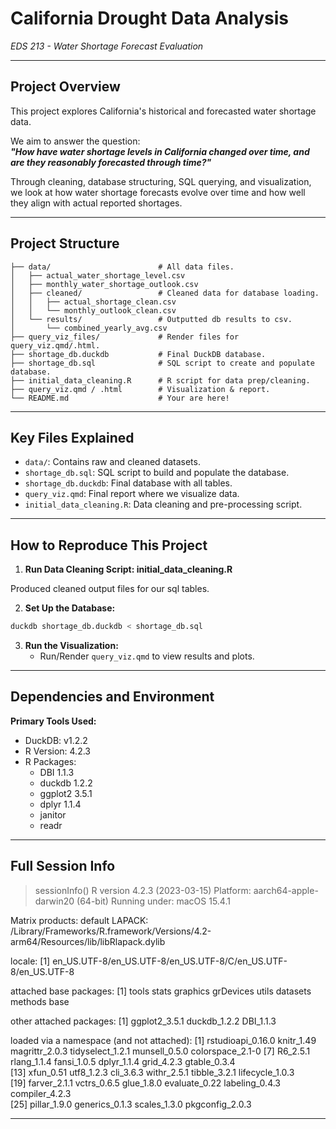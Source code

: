 # **California Drought Data Analysis**  
*EDS 213 - Water Shortage Forecast Evaluation*

---

## **Project Overview**

This project explores California's historical and forecasted water shortage data.  

We aim to answer the question:  
**_"How have water shortage levels in California changed over time, and are they reasonably forecasted through time?"_**

Through cleaning, database structuring, SQL querying, and visualization, we look at how water shortage forecasts evolve over time and how well they align with actual reported shortages.

---

## **Project Structure**

```plaintext
├── data/                        # All data files.
│   ├── actual_water_shortage_level.csv
│   ├── monthly_water_shortage_outlook.csv
│   ├── cleaned/                 # Cleaned data for database loading.
│   │   ├── actual_shortage_clean.csv
│   │   └── monthly_outlook_clean.csv
│   └── results/                 # Outputted db results to csv.
│       └── combined_yearly_avg.csv
├── query_viz_files/             # Render files for query_viz.qmd/.html.
├── shortage_db.duckdb           # Final DuckDB database.
├── shortage_db.sql              # SQL script to create and populate database.
├── initial_data_cleaning.R      # R script for data prep/cleaning.
├── query_viz.qmd / .html        # Visualization & report.
└── README.md                    # Your are here!
```

---

## **Key Files Explained**

- `data/`: Contains raw and cleaned datasets.
- `shortage_db.sql`: SQL script to build and populate the database.
- `shortage_db.duckdb`: Final database with all tables.
- `query_viz.qmd`: Final report where we visualize data.
- `initial_data_cleaning.R`: Data cleaning and pre-processing script.

---

## **How to Reproduce This Project**

1. **Run Data Cleaning Script: initial_data_cleaning.R**

Produced cleaned output files for our sql tables.

2. **Set Up the Database:**

```bash
duckdb shortage_db.duckdb < shortage_db.sql
```

3. **Run the Visualization:**
   - Run/Render `query_viz.qmd` to view results and plots.

---

## **Dependencies and Environment**

**Primary Tools Used:**
- DuckDB: v1.2.2  
- R Version: 4.2.3  
- R Packages:
  - DBI 1.1.3  
  - duckdb 1.2.2  
  - ggplot2 3.5.1  
  - dplyr 1.1.4  
  - janitor  
  - readr  
---

## **Full Session Info**

> sessionInfo()
R version 4.2.3 (2023-03-15)
Platform: aarch64-apple-darwin20 (64-bit)
Running under: macOS 15.4.1

Matrix products: default
LAPACK: /Library/Frameworks/R.framework/Versions/4.2-arm64/Resources/lib/libRlapack.dylib

locale:
[1] en_US.UTF-8/en_US.UTF-8/en_US.UTF-8/C/en_US.UTF-8/en_US.UTF-8

attached base packages:
[1] tools     stats     graphics  grDevices utils     datasets  methods   base     

other attached packages:
[1] ggplot2_3.5.1 duckdb_1.2.2  DBI_1.1.3    

loaded via a namespace (and not attached):
 [1] rstudioapi_0.16.0 knitr_1.49        magrittr_2.0.3    tidyselect_1.2.1  munsell_0.5.0     colorspace_2.1-0 
 [7] R6_2.5.1          rlang_1.1.4       fansi_1.0.5       dplyr_1.1.4       grid_4.2.3        gtable_0.3.4     
[13] xfun_0.51         utf8_1.2.3        cli_3.6.3         withr_2.5.1       tibble_3.2.1      lifecycle_1.0.3  
[19] farver_2.1.1      vctrs_0.6.5       glue_1.8.0        evaluate_0.22     labeling_0.4.3    compiler_4.2.3   
[25] pillar_1.9.0      generics_0.1.3    scales_1.3.0      pkgconfig_2.0.3  

---

